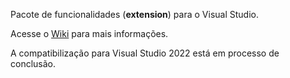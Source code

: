 Pacote de funcionalidades (**extension**) para o Visual Studio.

Acesse o [Wiki](https://github.com/wilsade/WSPack/wiki) para mais informações.

A compatibilização para Visual Studio 2022 está em processo de conclusão.
